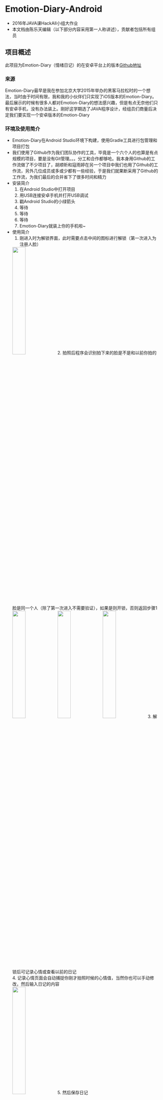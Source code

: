 # Emotion-Diary-Android
- 2016年JAVA课HackAll小组大作业
- 本文档由陈乐天编辑（以下部分内容采用第一人称讲述），贡献者包括所有组员

## 项目概述
此项目为Emotion-Diary（情绪日记）的在安卓平台上的版本[Github地址](https://github.com/HackAll-PKU/Emotion-Diary-Android)

### 来源
Emotion-Diary最早是我在参加北京大学2015年举办的黑客马拉松时的一个想法，当时由于时间有限，我和我的小伙伴们只实现了iOS版本的Emotion-Diary。最后展示的时候有很多人都对Emotion-Diary的想法感兴趣，但是有点无奈他们只有安卓手机，没有办法装上。刚好这学期选了JAVA程序设计，经组员们商量后决定我们要实现一个安卓版本的Emotion-Diary

### 环境及使用简介
- Emotion-Diary在Android Studio环境下构建，使用Gradle工具进行包管理和项目打包
- 我们使用了Github作为我们团队协作的工具，毕竟是一个六个人的也算是有点规模的项目，要是没有Git管理。。。分工和合作都够呛。我本身用Github的工作流做了不少项目了，胡顺昕和寇雨婷在另一个项目中我们也用了Github的工作流，另外几位成员或多或少都有一些经验，于是我们就果断采用了Github的工作流，为我们最后的合并省下了很多时间和精力
- 安装简介
	1. 在Android Studio中打开项目
	2. 用USB连接安卓手机并打开USB调试
	3. 戳Android Studio的小绿箭头
	4. 等待
	5. 等待
	6. 等待
	7. Emotion-Diary就装上你的手机啦~
- 使用简介
	1. 刚进入时为解锁界面，此时需要点击中间的图标进行解锁（第一次进入为注册人脸）<br>
	<img src="./introduction-resource/welcome.jpg" width=30% height=30%>
	2. 拍照后程序会识别拍下来的脸是不是和以前你拍的脸是同一个人（除了第一次进入不需要验证），如果是则开锁，否则返回步骤1<br>
	<img src="./introduction-resource/unlocking.jpg" width=30% height=30%>
	<img src="./introduction-resource/unlock_fail.jpg" width=30% height=30%>
	<img src="./introduction-resource/unlock_successfully.jpg" width=30% height=30%>
	3. 解锁后可记录心情或查看以前的日记<br>
	4. 记录心情页面会自动捕捉你刚才拍照时候的心情值，当然你也可以手动修改，然后输入日记的内容<br>
	<img src="./introduction-resource/record_diary.jpg" width=30% height=30%>
	5. 然后保存日记<br>
	<img src="./introduction-resource/saving_diary.jpg" width=30% height=30%>
	6. 查看以前的日记<br>
	<img src="./introduction-resource/homepage.jpg" width=30% height=30%>
	7. 查看心情走势<br>
	<img src="./introduction-resource/stat_view_red.jpg" width=30% height=30%>
	8. 整个应用的色调都会随着你刚开始解锁拍照的那张图片的心情值改变而改变~例如下图的心情走势图色调就和上面的不一样~<br>
	<img src="./introduction-resource/stat_view_yellow.jpg" width=30% height=30%>
	9. 感谢胡顺昕同学友情出演~

## 程序介绍
- 本来是按照MVP架构来写的，但是最后由于有些小伙伴时间太紧了没有严格按照架构来，只有Welcome界面是按照MVP架构来写的
- 优点：
	- Model层测试覆盖率100%
	- Model层文档全
	- 具有“主题”切换能力，即不同心情时自动对应不同主题
	- 界面美观（有设计稿）
- 仍可扩展的方面
	- 代码目前耦合有点高，还是要实践MVP架构来完成解耦（且具有丰富的接口结构，易于理解和维护）
	- 部分代码有些混乱，存在拷贝粘贴的情况，应重构
	- 可以拓展社交功能
- 使用的第三方库：
	- Realm（数据存储，陈乐天使用）[https://realm.io](https://realm.io)
	- MPAndroidChart（图表，寇雨婷使用）[https://github.com/PhilJay/MPAndroidChart](https://github.com/PhilJay/MPAndroidChart)

## 感想
### 陈乐天



### 胡顺昕
主要完成了欢迎解锁页面和全局主题管理部分
#### 欢迎解锁页面
##### 简介

该部分是此应用的Launcher Activity，主要实现欢迎和自拍解锁的界面和业务逻辑，并对接其他Activities。用户可以通过点按自拍按钮拍摄自己的自拍来解锁应用，软件后台调用相关API去识别人脸并判断是否是本机用户，验证通过后用户可以启动记录心情、进入日记的界面。

##### 界面部分（View）

- 界面部分主要使用到了矢量Drawable的绘制，Drawable的运行时改变（根据人脸识别出的心情值改变Icon颜色），RelativeLayout的运行时measure（通过`ViewTreeObserver.OnGlobalLayoutListener`实现），AlphaAnimation的使用（Icon的呼吸效果），AlertDialog和ProgressDialog的使用与控制等等。
- 图形化界面元素与Android Material Design设计标准相贴合，美观简约。

##### 逻辑部分（Presenter）

- 包括一系列对用户有效性的判断（是否有摄像头、外部存储等必须的硬件、人脸识别与解锁逻辑等），以及界面控制逻辑（在主线程更新界面，而在其他线程进行CPU或IO繁忙的操作），初次使用引导用户创建账户等。
- **可读性强**，变量命名格式和常量定义规范，方法简洁。
- **健壮性强**，多采用卫语句，异常的捕获和抛出比较完善，保证软件入口的安全性。
- **可扩充性强**，采用MVP设计模式，前后端分离；通过持有接口而不是持有类来增强可扩展性。
- 通过Message - Handler模式处理异步事件。线程在CPU或IO繁忙操作结束后，向mHandler发送相关消息，触发界面的更新。

#### 全局主题管理

当识别出用户的心情或用户通过拖动滑条设置心情后，整个APP的主题色会随之改变（忧郁蓝/普通黄/开心橙）。为此，我实现了一个全局主题管理机制：

- 在APP的主Application`MainApplication`类中，定义了`smiling`变量（用于全局保存心情值）和三个Theme常量。
- 所有心情值的改变，会同步到MainApplication中
- 所有Activity的onCreate方法中，通过`MainApplication`中定义的方法取得当前主题，并设置为自身主题，如：

```java
setTheme(((MainApplication) getApplication()).getThemeId());
```
- 在某些Activity的onStart方法中，判断心情值的变化，必要时重新载入当前Activity以实现主题的动态改变。

```java
@Override
protected void onStart() {
   super.onStart();
   if (currentTheme != ((MainApplication)getApplication()).getThemeId()){
       Intent intent = getIntent();
       overridePendingTransition(0, 0);
       intent.addFlags(Intent.FLAG_ACTIVITY_NO_ANIMATION);
       finish();
       overridePendingTransition(0, 0);
       startActivity(intent);
   }
}
```

### 寇雨婷
第一次写安卓开发，真的很艰苦，几乎是面向StackOverFlow编程。。
我主要负责心情统计这部分。
这个页面主要功能是将一个月心情或者一周心情汇成图表展现给用户看。最难的是页面转换和调用第三方库MPAndroidChart。利用Button来进行图表呈现内容的调换。
在队友和Google的帮助下艰难地学习着安卓开发的View-Presenter-Activity的框架逻辑，并第一次尝试用Intent激发Activity进行换页。
第三方库MPAndroidChart功能很强大，能够实现很多很精美的图表，还有很强大的功能。通过在Build.Gradle引入第三方库后，就可以实现我们现在这么精美的图表了。我们还通过修饰实现了可触摸可转变大小的活动图表。

发现掌握一门java后还能写出安卓APP，看着它第一次在手机上运行起来的时候真的很激动。获得了老师的赞赏和认同我们特别感动，觉得考试周一周的夜没有白刷。

### 刘证源
我主要完成主界面（HomePage）的编写，这个界面功能在于显示一个日历，通过点击日期，可以获取和展示当天的所有日记。我主要工作是写了一些自定义控件，包括TitleView（标题栏），RoundImageView（圆形图片控件），DiaryOutlineView（日记概览控件），以及CalendarView（日历控件），并写了相应的布局xml文件，并把这些控件组织成了HomePageActivity。其中比较困难的部分是由于Android的ListView控件功能比较单薄，需要进行改写才能完成添加自定义控件和展示内存图。日历控件和圆形图片控件参考学习了网上的代码，并按照我们程序的要求进行了相应的修改。
经过这次大作业，我第一次体验了手机应用的开发，在巩固了java语言的同时也算接触和学习了一门新的编程语言。
参考代码
http://www.open-open.com/lib/view/open1418871189839.html
http://www.jcodecraeer.com/a/anzhuokaifa/androidkaifa/2015/0930/3538.html

### 马嬴超
RecordEmotionActivity 和 ShowDiaryActivity 由我完成。

其中 RecordEmotionActivity 记录用户输入的日记、照片、题图和心情，提供文本框、照片获取器和滑动选择器完成这项输入。调用 Diary 类来生成日记的一个实例，调用 DiaryHelper 类来将日记保存在内部存储。

这个活动的主题受到 trackBar 的回应。根据 trackBar 的数据，主题会在三种颜色中切换。题图是满宽的图片，从上一活动的图像中获取，心情的默认值从上一活动的图像计算得到。题图只有一张而不可改变，照片存储在 ArrayList<Bitmap> 当中，可以有多张，并且是可选的。

RecordEmotionActivity 的动作栏上有完成按钮。点击后，将调用 DiaryHelper 类生成一个日记，保存在内部存储中。

ShowDiary 显示用户从列表中选择的日记，主题受到心情值的回应，采取 progressBar 展示这一数值。

展示的过程中采用了 Google 推荐的设计方法，采用 ToolBar 作为 ActionBar 以增强兼容性。

### 温凯
见[./introduction-resource/Emotion-diary UI设计稿.docx](./introduction-resource/Emotion-diary UI设计稿.docx)


## 贡献者（按姓名排序）
- 陈乐天 sunshinecltzac@gmail.com
- 胡顺昕 s.hu@pku.edu.cn
- 寇雨婷 liuzhengyuan1995@pku.edu.cn
- 刘证源
- 马嬴超 i@yingchao.ma
- 温凯


